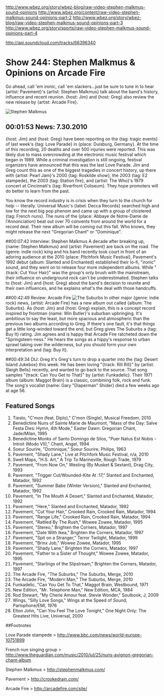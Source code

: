 


http://www.wbez.org/story/wbez-blog/raw-video-stephen-malkmus-sound-opinions
http://www.wbez.org/content/raw-video-stephen-malkmus-sound-opinions-part-2
http://www.wbez.org/story/wbez-blog/raw-video-stephen-malkmus-sound-opinions-part-3
http://www.wbez.org/story/sports/raw-video-stephen-malkmus-sound-opinions-part-4

http://api.soundcloud.com/tracks/66396340

# Show 244: Stephen Malkmus & Opinions on Arcade Fire
Go ahead, call 'em ironic, call 'em slackers...just be sure to tune in to hear {artist: Pavement}'s {artist: Stephen Malkmus} talk about the band's history, influence and recent reunion. {host: Jim} and {host: Greg} also review the new release by {artist: Arcade Fire}.

![Stephen Malkmus](http://static.soundopinions.org/images/2010/malkmus/1.jpg)

## 00:01:53 News: 7.30.2010
{host: Jim} and {host: Greg} have been reporting on the {tag: tragic events} of last week's {tag: Love Parade} in {place: Duisburg, Germany}. At the time of this recording, 20 deaths and over 500 injuries were reported. This was likely due to mass overcrowding at the electronic music festival which began in 1989. While a criminal investigation is still ongoing, festival organizers have announced that this was the last Love Parade. Jim and Greg count this as one of the biggest tragedies in concert history, up there with {artist: Pearl Jam}'s 2000 {tag: Roskilde show}, the 2003 {tag: E2 stampede}, the 2003 {tag: Station fire}, and {artist: The Who}'s 1979 concert at Cincinnati's {tag: Riverfront Coliseum}. They hope promoters will do better to learn from the past. 

You know the record industry is in crisis when they turn to the church for help -- literally. Universal Music's {label: Decca Records} searched high and low for the next big pop phenom and came up with a group of cloistered {tag: French nuns}. The nuns of the {place: Abbaye de Notre-Dame de l'Annonciation} beat out over 70 convents from around the world for a record deal. Their new album will be coming out this fall. Who knows, they might release the next  "Gregorian Chant"  or  "Dominique".

##00:07:42 Interview: Stephen Malkmus
A decade after breaking up, {name: Stephen Malkmus} and {artist: Pavement} are back on the road. The {genre: indie rock} king and his band recently took court in front of an adoring audience at the 2010 {place: Pitchfork Music Festival}, Pavement's 1992 debut {album: Slanted and Enchanted} established their lo-fi, "ironic" sound, and they went on to release four more independent albums. While "{track: Cut Your Hair}" was the group's only brush with the mainstream, their influence on underground rock can't be underestimated. Stephen talks to {host: Jim} and {host: Greg} about the band's decision to reunite and their own influences, and he explains what's the deal with those handcuffs.

##00:42:49 Review: Arcade Fire
![The Suburbs](http://is2.mzstatic.com/image/thumb/Music/v4/30/fe/fe/30fefecd-6e34-b387-6f21-5966bc5f19d8/source/600x600bb.jpg "23203991/382340814")
In other major {genre: indie rock} news, {artist: Arcade Fire} has a new album out called {album: The Suburbs}. As {host: Jim} and {host: Greg} explain, this is a concept record inspired by frontman {name: Win Butler}'s suburban upbringing. It's ambitious to say the least, but more spacious and atmospheric than the previous two albums according to Greg. If there's one fault, it's that things get a little long-winded toward the end, but Greg gives The Suburbs a {tag: Buy It} rating. Jim agrees and is happy that Arcade Fire ratcheted down the  "Springsteen-ness."  He hears the songs as a hippy's response to urban sprawl taking over the wilderness, but you should form your own interpretation and {tag: Buy It}.

##00:49:34 DIJ: Greg
It's Greg's turn to drop a quarter into the {tag: Desert Island Jukebox} this week. He has been loving "{track: Rill Rill}" by {artist: Sleigh Bells} recently, and wanted to go back to the source. That song samples "{track: Can You Get to That}" by {artist: Funkadelic}. Their 1971 album {album: Maggot Brain} is a classic, combining folk, rock and funk. The song's vocalist {name: Gary  "Diaperman"  Shider} died a few weeks ago at age 56.

## Featured Songs
1. Tiesto, "C'mon (feat. Diplo)," C'mon (Single), Musical Freedom, 2010
2. Benedictine Nuns of Sainte Marie de Maumont, "Mass of the Day: Salve Festa Dies: Hymn, 4th Mode," Easter Dawn: Gregorian Chant, Jade/Milan, 1995
3. Benedictine Monks of Santo Domingo de Silos, "Puer Natus Est Nobis - Introit (Modo VII)," Chant, Angel, 1994
4. Soeur Sourire, "Dominique," Soeur Sourire, Philips, 1963
5. Pavement, "Shady Lane," Live at Pitchfork Music Festival, n/a, 2010
6. Swell Maps, "H.S. Art," A Trip To Marineville, Rough Trade, 1979
7. Pavement, "From Now On," Westing (By Musket & Sextant), Drag City, 1993
8. Pavement, "Trigger Cut/Wounded-Kite At :17," Slanted and Enchanted, Matador, 1992 
9. Pavement, "Summer Babe (Winter Version)," Slanted and Enchanted, Matador, 1992
10. Pavement, "In The Mouth A Desert," Slanted and Enchanted, Matador, 1992
11. Pavement, "Here," Slanted and Enchanted, Matador, 1992
12. Pavement, "Cut Your Hair," Crooked Rain, Crooked Rain, Matador, 1994
13. Pavement, "Range Life," Crooked Rain, Crooked Rain, Matador, 1994
14. Pavement, "Rattled By The Rush," Wowee Zowee, Matador, 1995
15. Pavement, "Stereo," Brighten the Corners, Matador, 1997
16. Pavement, "Date With Ikea," Brighten the Corners, Matador, 1997
17. Pavement, "Spit on a Stranger," Terror Twilight, Matador, 1999
18. Pavement, "Brinx Job," Wowee Zowee, Matador, 1995 
19. Pavement, "Shady Lane," Brighten the Corners, Matador, 1997
20. Pavement, "Father to a Sister of Thought," Wowee Zowee, Matador, 1995
21. Pavement, "Starlings of the Slipstream," Brighten the Corners, Matador, 1997
22. The Arcade Fire, "The Suburbs," The Suburbs, Merge, 2010
23. The Arcade Fire, "Modern Man," The Suburbs, Merge, 2010
24. Funkadelic, "Can You Get To That," Maggot Brain, Westbound, 1971
25. New Edition, "Mr. Telephone Man," New Edition, MCA, 1984
26. Rod Stewart, "My Cherie Amour feat. Stevie Wonder," Soulbook, J, 2009
27. Wings, "Silly Love Songs," Wings at the Speed of Sound, Parlophone/EMI, 1976
28. Elton John, "Can You Feel The Love Tonight," One Night Only: The Greatest Hits Live, Universal, 2000


##Footnotes

Love Parade stampede > http://www.bbc.com/news/world-europe-10751899

French nun singing group > http://www.theguardian.com/music/2010/jul/25/nuns-avignon-gregorian-chant-album

Stephen Malkmus > http://stephenmalkmus.com/

Pavement > http://crookedrain.com/

Arcade Fire > http://arcadefire.com/site/